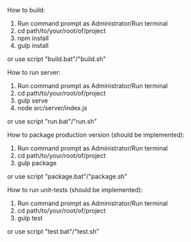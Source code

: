 How to build:

1. Run command prompt as Administrator/Run terminal
2. cd path/to/your/root/of/project
3. npm install
4. gulp install

or use script "build.bat"/"build.sh"


How to run server:

1. Run command prompt as Administrator/Run terminal
2. cd path/to/your/root/of/project
3. gulp serve
4. node src/server/index.js

or use script "run.bat"/"run.sh"


How to package production version (should be implemented):

1. Run command prompt as Administrator/Run terminal
2. cd path/to/your/root/of/project
3. gulp package

or use script "package.bat"/"package.sh"


How to run unit-tests (should be implemented):

1. Run command prompt as Administrator/Run terminal
2. cd path/to/your/root/of/project
3. gulp test

or use script "test.bat"/"test.sh"
